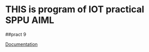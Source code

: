 # THIS is program of IOT practical SPPU AIML
##pract 9

[Documentation](https://linktodocumentation)

